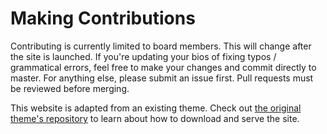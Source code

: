 # Making Contributions

Contributing is currently limited to board members. 
This will change after the site is launched. 
If you're updating your bios of fixing typos / grammatical errors, feel free to make your changes and commit directly to master. 
For anything else, please submit an issue first. 
Pull requests must be reviewed before merging.

This website is adapted from an existing theme. Check out [the original theme's repository](https://github.com/wowthemesnet/affiliates-jekyll-theme) to learn about how to download and serve the site.
